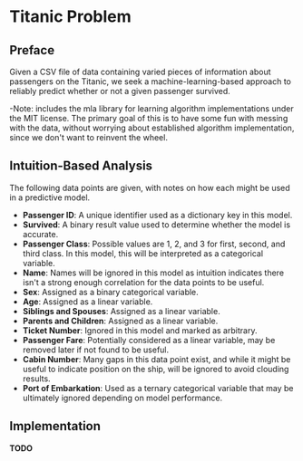 # Titanic Problem
## Preface
Given a CSV file of data containing varied pieces of information about passengers on the Titanic,
we seek a machine-learning-based approach to reliably predict whether or not
a given passenger survived.

-Note: includes the mla library for learning algorithm implementations under the MIT license.
The primary goal of this is to have some fun with messing with the data, without worrying
about established algorithm implementation, since we don't want to reinvent the wheel.
## Intuition-Based Analysis
The following data points are given, with notes on how each might be used in a predictive model.
* **Passenger ID**: A unique identifier used as a dictionary key in this model.
* **Survived**: A binary result value used to determine whether the model is accurate.
* **Passenger Class**: Possible values are 1, 2, and 3 for first, second, and third class. In this model,
this will be interpreted as a categorical variable.
* **Name**: Names will be ignored in this model as intuition indicates there isn't a strong enough correlation for the data points to be useful.
* **Sex**: Assigned as a binary categorical variable.
* **Age**: Assigned as a linear variable.
* **Siblings and Spouses**: Assigned as a linear variable.
* **Parents and Children**: Assigned as a linear variable.
* **Ticket Number**: Ignored in this model and marked as arbitrary.
* **Passenger Fare**: Potentially considered as a linear variable, may be removed later if not found to be useful.
* **Cabin Number**: Many gaps in this data point exist, and while it might be useful to indicate position on the ship, will be ignored to avoid clouding results.
* **Port of Embarkation**: Used as a ternary categorical variable that may be ultimately ignored depending on model performance.
## Implementation
**TODO**